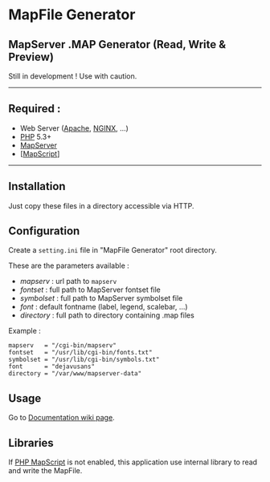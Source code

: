 # MapFile Generator
## MapServer .MAP Generator (Read, Write & Preview)

Still in development ! Use with caution.

--------------------------------------------------

## Required :

* Web Server ([Apache](http://httpd.apache.org/), [NGINX](http://nginx.org/), ...)
* [PHP](http://php.net/) 5.3+
* [MapServer](http://mapserver.org/)
* [[MapScript](http://www.mapserver.org/mapscript/index.html)]

--------------------------------------------------

## Installation

Just copy these files in a directory accessible via HTTP.

## Configuration

Create a `setting.ini` file in "MapFile Generator" root directory.

These are the parameters available :

* *mapserv* : url path to `mapserv`
* *fontset* : full path to MapServer fontset file
* *symbolset* : full path to MapServer symbolset file
* *font* : default fontname (label, legend, scalebar, ...)
* *directory* : full path to directory containing .map files

Example :

    mapserv   = "/cgi-bin/mapserv"
    fontset   = "/usr/lib/cgi-bin/fonts.txt"
    symbolset = "/usr/lib/cgi-bin/symbols.txt"
    font      = "dejavusans"
    directory = "/var/www/mapserver-data"

## Usage

Go to [Documentation wiki page](https://github.com/jbelien/MapFile-Generator/wiki/Documentation).

## Libraries

If [PHP MapScript](http://www.mapserver.org/mapscript/index.html) is not enabled, this application use internal library to read and write the MapFile.

